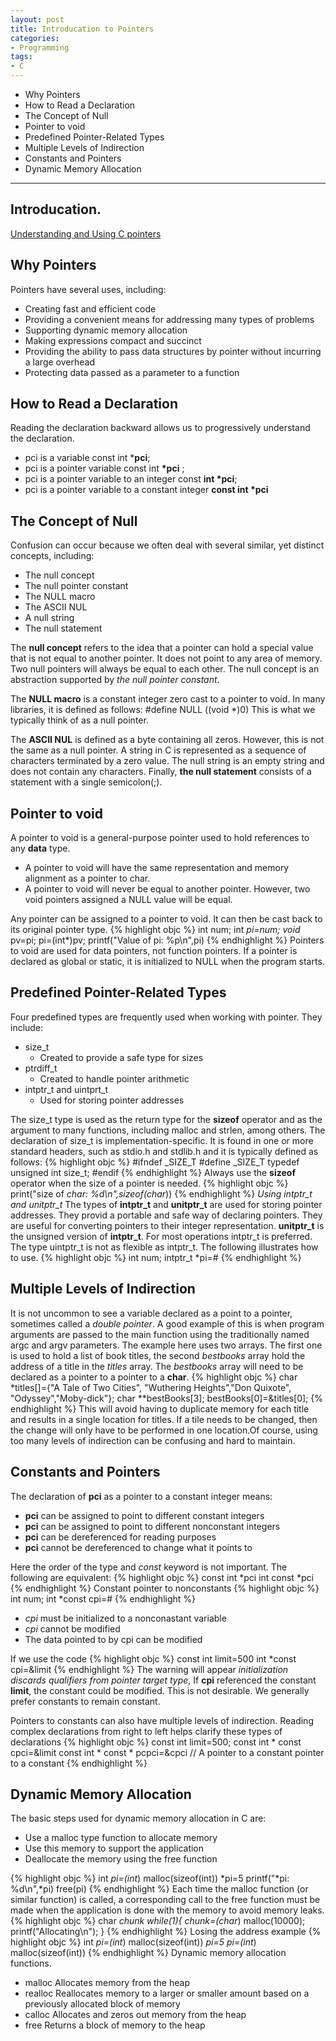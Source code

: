```yaml
---
layout: post
title: Introducation to Pointers
categories:
- Programming
tags:
- C
---
```

* Why Pointers
* How to Read a Declaration
* The Concept of Null
* Pointer to void
* Predefined Pointer-Related Types
* Multiple Levels of Indirection
* Constants and Pointers
* Dynamic Memory Allocation

---

## Introducation.
[Understanding and Using C pointers](http://www.amazon.com/Understanding-Using-Pointers-Richard-Reese/dp/1449344186)

## Why Pointers
Pointers have several uses, including:

+ Creating fast and efficient code
+ Providing a convenient means for addressing many types of problems
+ Supporting dynamic memory allocation
+ Making expressions compact and succinct
+ Providing the ability to pass data structures by pointer without incurring a large overhead
+ Protecting data passed as a parameter to a function

## How to Read a Declaration
Reading the declaration backward allows us to progressively understand the declaration.

+ pci is a variable const int \***pci**;
+ pci is a pointer variable const int **\*pci** ;
+ pci is a pointer variable to an integer const **int \*pci**;
+ pci is a pointer variable to a constant integer **const int \*pci**

## The Concept of Null
Confusion can occur because we often deal with several similar, yet distinct concepts, including:

- The null concept
- The null pointer constant
- The NULL macro
- The ASCII NUL
- A null string
- The null statement

The **null concept** refers to the idea that a pointer can hold a special value that is not equal to another pointer. It does not point to any area of memory. Two null pointers will always be equal to each other. The null concept is an abstraction supported by *the null pointer constant*.

The **NULL macro** is a constant integer zero cast to a pointer to void. In many libraries, it is defined as follows:
	#define NULL ((void *)0)
This is what we typically think of as a null pointer.

The **ASCII NUL** is defined as a byte containing all zeros. However, this is not the same as a null pointer. A string in C is represented as a sequence of characters terminated by a zero value. The null string is an empty string and does not contain any characters. Finally, **the null statement** consists of a statement with a single semicolon(;).

## Pointer to void
A pointer to void is a general-purpose pointer used to hold references to any **data** type.

- A pointer to void will have the same representation and memory alignment as a pointer to char.
- A pointer to void will never be equal to another pointer. However, two void pointers assigned a NULL value will be equal.

Any pointer can be assigned to a pointer to void. It can then be cast back to its original pointer type.
{% highlight objc %}
int num;
int *pi=num;
void* pv=pi;
pi=(int*)pv;
printf("Value of pi: %p\n",pi)
{% endhighlight %}
Pointers to void are used for data pointers, not function pointers.
If a pointer is declared as global or static, it is initialized to NULL when the program starts.

## Predefined Pointer-Related Types
Four predefined types are frequently used when working with pointer. They include:

- size_t
  - Created to provide a safe type for sizes
- ptrdiff_t
  - Created to handle pointer arithmetic
- intptr_t and uintprt_t
  - Used for storing pointer addresses

The size_t type is used as the return type for the **sizeof** operator and as the argument to many functions, including malloc and strlen, among others. The declaration of size_t is implementation-specific. It is found in one or more standard headers, such as stdio.h and stdlib.h and it is typically defined as follows:
{% highlight objc %}
#ifndef _SIZE_T
#define _SIZE_T
typedef unsigned int size_t;
#endif
{% endhighlight %}
Always use the **sizeof** operator when the size of a pointer is needed.
{% highlight objc %}
print("size of *char: %d\n",sizeof(char*))
{% endhighlight %}
*Using intptr_t and unitptr_t*
The types of **intptr_t** and **unitptr_t** are used for storing pointer addresses. They provid a portable and safe way of declaring pointers. They are useful for converting pointers to their integer representation. **unitptr_t** is the unsigned version of **intptr_t**. For most operations intptr_t is preferred. The type uintptr_t is not as flexible as intptr_t. The following illustrates how to use.
{% highlight objc %}
int num;
intptr_t *pi=&num;
{% endhighlight %}
## Multiple Levels of Indirection
It is not uncommon to see a variable declared as a point to a pointer, sometimes called a *double pointer*. A good example of this is when program arguments are passed to the main function using the traditionally named argc and argv parameters. The example here uses two arrays. The first one is used to hold a list of book titles, the second *bestbooks* array hold the address of a title in the *titles* array. The *bestbooks* array will need to be declared as a pointer to a pointer to a **char**.
{% highlight objc %}
char *titles[]={"A Tale of Two Cities",
	"Wuthering Heights","Don Quixote",
	"Odyssey","Moby-dick"};
char **bestBooks[3];
bestBooks[0]=&titles[0];
{% endhighlight %}
This will avoid having to duplicate memory for each title and results in a single location for titles. If a tile needs to be changed, then the change will only have to be performed in one location.Of course, using too many levels of indirection can be confusing and hard to maintain.

## Constants and Pointers
The declaration of **pci** as a pointer to a constant integer means:

- **pci** can be assigned to point to different constant integers
- **pci** can be assigned to point to different nonconstant integers
- **pci** can be dereferenced for reading purposes
- **pci** cannot be dereferenced to change what it points to

Here the order of the type and *const* keyword is not important. The following are equivalent:
{% highlight objc %}
const int *pci
int const *pci
{% endhighlight %}
Constant pointer to nonconstants
{% highlight objc %}
int num;
int *const cpi=&num;
{% endhighlight %}

- *cpi* must be initialized to a nonconastant variable
- *cpi* cannot be modified
- The data pointed to by cpi can be modified

If we use the code
{% highlight objc %}
const int limit=500
int *const cpi=&limit
{% endhighlight %}
The warning will appear *initialization discards qualifiers from pointer target type*, If **cpi** referenced the constant **limit**, the constant could be modified. This is not desirable. We generally prefer constants to remain constant.

Pointers to constants can also have multiple levels of indirection. Reading complex declarations from right to left helps clarify these types of declarations
{% highlight objc %}
const int limit=500;
const int * const cpci=&limit
const int * const * pcpci=&cpci
// A pointer to a constant pointer to a constant
{% endhighlight %}

## Dynamic Memory Allocation
The basic steps used for dynamic memory allocation in C are:

- Use a malloc type function to allocate memory
- Use this memory to support the application
- Deallocate the memory using the free function

{% highlight objc %}
int *pi=(int*) malloc(sizeof(int))
*pi=5
printf("*pi: %d\n",*pi)
free(pi)
{% endhighlight %}
Each time the malloc function (or similar function) is called, a corresponding call to the free function must be made when the application is done with the memory to avoid memory leaks.
{% highlight objc %}
char *chunk
while(1){
chunk=(char*) malloc(10000);
printf("Allocating\n");
}
{% endhighlight %}
Losing the address example
{% highlight objc %}
int *pi=(int*) malloc(sizeof(int))
*pi=5
pi=(int*) malloc(sizeof(int))
{% endhighlight %}
Dynamic memory allocation functions.

- malloc Allocates memory from the heap
- realloc Reallocates memory to a larger or smaller amount based on a previously allocated block of memory
- calloc Allocates and zeros out memory from the heap
- free Returns a block of memory to the heap






